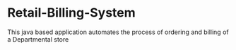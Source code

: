 # Retail-Billing-System
This java based application automates the process of ordering and billing of a Departmental store
